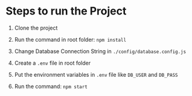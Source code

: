 # Steps to run the Project

1. Clone the project

2. Run the command in root folder: `npm install`

3. Change Database Connection String in `./config/database.config.js`

4. Create a `.env` file in root folder

5. Put the environment variables in `.env` file like `DB_USER` and `DB_PASS`

6. Run the command: `npm start`
